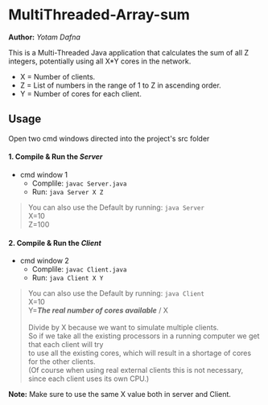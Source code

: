 # MultiThreaded-Array-sum

**Author:** *Yotam Dafna*

This is a Multi-Threaded Java application that calculates the sum of all Z integers, potentially using all X*Y cores in the network.
* X = Number of clients.
* Z = List of numbers in the range of 1 to Z in ascending order.
* Y = Number of cores for each client.

## Usage
Open two cmd windows directed into the project's src folder
#### 1. Compile & Run the ***Server***
  * cmd window 1
    * Complile: ``` javac Server.java ```
    * Run: ``` java Server X Z ```

  > You can also use the Default by running: ``` java Server ``` <br> 
  > X=10 <br>
  > Z=100
    
#### 2. Compile & Run the ***Client*** 
 * cmd window 2
   * Complile: ``` javac Client.java ```
   * Run: ``` java Client X Y ``` 

  > You can also use the Default by running: ``` java Client ``` <br> 
  > X=10 <br> 
  > Y=***The real number of cores available*** / X <br> 
  > <br>
  >  Divide by X because we want to simulate multiple clients. <br>
  >  So if we take all the existing processors in a running computer we get that each client will try <br>
  >  to use all the existing cores, which will result in a shortage of cores for the other clients. <br>
  >  (Of course when using real external clients this is not necessary, since each client uses its own CPU.)
  
**Note:** Make sure to use the same X value both in server and Client.
